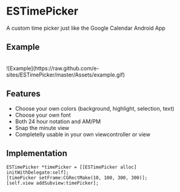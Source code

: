 ESTimePicker
============

A custom time picker just like the Google Calendar Android App

## Example
<br>
![Example](https://raw.github.com/e-sites/ESTimePicker/master/Assets/example.gif)


## Features

- Choose your own colors (background, highlight, selection, text)
- Choose your own font
- Both 24 hour notation and AM/PM
- Snap the minute view
- Completelly usable in your own viewcontroller or view

## Implementation

    ESTimePicker *timePicker = [[ESTimePicker alloc] initWithDelegate:self];
    [timePicker setFrame:CGRectMake(10, 100, 300, 300)];
    [self.view addSubview:timePicker];